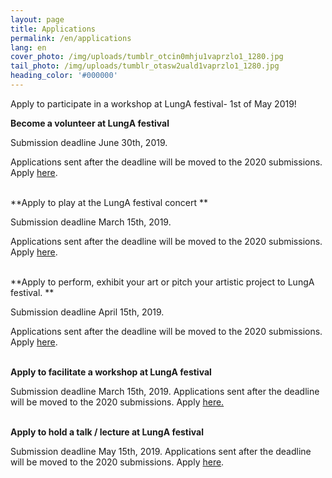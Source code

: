 ```yaml
---
layout: page
title: Applications
permalink: /en/applications
lang: en
cover_photo: /img/uploads/tumblr_otcin0mhju1vaprzlo1_1280.jpg
tail_photo: /img/uploads/tumblr_otasw2uald1vaprzlo1_1280.jpg
heading_color: '#000000'
---
```

Apply to participate in a workshop at LungA festival- 1st of May 2019!

**Become a volunteer at LungA festival**

Submission deadline June 30th, 2019. 

Applications sent after the deadline will be moved to the 2020 submissions. Apply [here](https://podio.com/webforms/20703886/1425536). <br><br>

**Apply to play at the LungA festival concert **

Submission deadline March 15th, 2019.

Applications sent after the deadline will be moved to the 2020 submissions. Apply [here](https://podio.com/webforms/20769252/1427418). <br><br>

**Apply to perform, exhibit your art or pitch your artistic project to LungA festival. **

Submission deadline April 15th, 2019.

Applications sent after the deadline will be moved to the 2020 submissions. Apply [here](https://podio.com/webforms/20769251/1427416). <br><br>

**Apply to facilitate a workshop at LungA festival**

Submission deadline March 15th, 2019. Applications sent after the deadline will be moved to the 2020 submissions. Apply [here.](https://podio.com/webforms/20769289/1427422) <br><br>

**Apply to hold a talk / lecture at LungA festival**

Submission deadline May 15th, 2019. Applications sent after the deadline will be moved to the 2020 submissions. Apply [here](https://podio.com/webforms/20769301/1427427).
